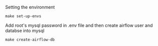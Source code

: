 Setting the environment  
```SHELL
make set-up-envs
```
Add root's mysql password in .env file and then create airflow user and databse into mysql  
```SHELL
make create-airflow-db
```
